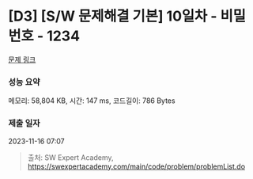 # [D3] [S/W 문제해결 기본] 10일차 - 비밀번호 - 1234 

[문제 링크](https://swexpertacademy.com/main/code/problem/problemDetail.do?contestProbId=AV14_DEKAJcCFAYD) 

### 성능 요약

메모리: 58,804 KB, 시간: 147 ms, 코드길이: 786 Bytes

### 제출 일자

2023-11-16 07:07



> 출처: SW Expert Academy, https://swexpertacademy.com/main/code/problem/problemList.do
